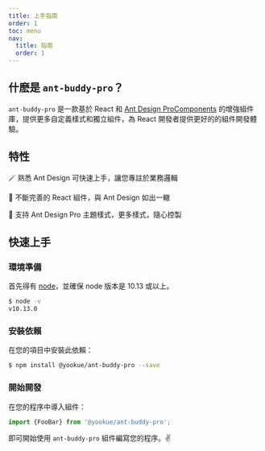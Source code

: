 ```yaml
---
title: 上手指南
order: 1
toc: menu
nav:
  title: 指南
  order: 1
---
```


## 什麽是 `ant-buddy-pro`？

`ant-buddy-pro` 是一款基於 React 和 [Ant Design ProComponents](https://procomponents.ant.design) 的增強組件庫，提供更多自定義樣式和獨立組件，為 React 開發者提供更好的的組件開發體驗。

## 特性

🪄 熟悉 Ant Design 可快速上手，讓您專註於業務邏輯
 
💎 不斷完善的 React 組件，與 Ant Design 如出一轍
 
🎨 支持 Ant Design Pro 主題樣式，更多樣式，隨心控製

## 快速上手

### 環境準備

首先得有 [node](https://nodejs.org/en/)，並確保 node 版本是 10.13 或以上。

```bash
$ node -v
v10.13.0
```

### 安裝依賴

在您的項目中安裝此依賴：

```bash
$ npm install @yookue/ant-buddy-pro --save
```

### 開始開發

在您的程序中導入組件：

```jsx | pure
import {FooBar} from '@yookue/ant-buddy-pro';
```

即可開始使用 `ant-buddy-pro` 組件編寫您的程序。✌️
